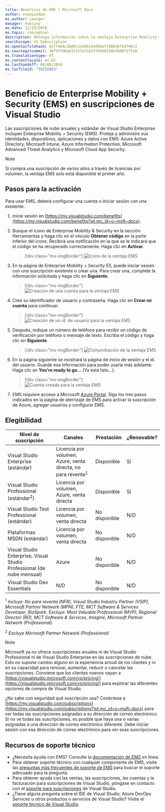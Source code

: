 ```yaml
---
title: Beneficio de EMS | Microsoft Docs
author: evanwindom
ms.author: jaunger
manager: evelynp
ms.date: 12/19/2018
ms.topic: conceptual
description: Obtenga información sobre la ventaja Enterprise Mobility + Security que se incluye con la suscripción de Visual Studio.
searchscope: VS Subscription
ms.openlocfilehash: 917f4e6c2b80c2cb0b154d58effd8016f54740c3
ms.sourcegitcommit: 36f5ffd6ae3215fe31837f4366158bf0d871f7a9
ms.translationtype: HT
ms.contentlocale: es-ES
ms.lasthandoff: 04/08/2019
ms.locfileid: "59232663"
---
```

# <a name="enterprise-mobility--security-ems-in-visual-studio-subscriptions"></a>Beneficio de Enterprise Mobility + Security (EMS) en suscripciones de Visual Studio

Las suscripciones de nube anuales y estándar de Visual Studio Enterprise incluyen Enterprise Mobility + Security (EMS).  Proteja y administre sus identidades, dispositivos, aplicaciones y datos con EMS: Azure Active Directory, Microsoft Intune, Azure Information Protection, Microsoft Advanced Threat Analytics y Microsoft Cloud App Security.

> [!NOTE]
> Si compra una suscripción de varios años a través de licencias por volumen, la ventaja EMS solo está disponible el primer año.

## <a name="activation-steps"></a>Pasos para la activación

Para usar EMS, deberá configurar una cuenta o iniciar sesión con una existente.

1. Inicie sesión en [https://my.visualstudio.com/benefits](https://my.visualstudio.com/benefits?wt.mc_id=o~msft~docs).

2. Busque el icono de Enterprise Mobility & Security en la sección Herramientas y haga clic en el vínculo **Obtener código** en la parte inferior del icono.   Recibirá una notificación en la que se le indicará que el código se ha recuperado correctamente.  Haga clic en **Activar**.
   > [!div class="mx-imgBorder"]
   > ![Icono de la ventaja EMS](_img/vs-ems/vs-ems-tile.png)

3. En la página de Enterprise Mobility + Security E5, puede iniciar sesión con una suscripción existente o crear una.  Para crear una, complete la información solicitada y haga clic en **Siguiente**.
   > [!div class="mx-imgBorder"]
   > ![Creación de una cuenta para la ventaja EMS](_img/vs-ems/vs-ems-create-account-cropped.png)

4. Cree su identificador de usuario y contraseña.  Haga clic en **Crear mi cuenta** para continuar.
   > [!div class="mx-imgBorder"]
   > ![Creación de un id. de usuario para la ventaja EMS](_img/vs-ems/vs-ems-userID-cropped.png)

5. Después, indique un número de teléfono para recibir un código de verificación por teléfono o mensaje de texto.  Escriba el código y haga clic en **Siguiente**.
   > [!div class="mx-imgBorder"]
   > ![Comprobación de la ventaja EMS](_img/vs-ems/vs-ems-robot-cropped.png)

6. En la página siguiente se mostrará la página de inicio de sesión y el id. del usuario.  Guarde esa información para poder usarla más adelante.  Haga clic en **You're ready to go…** (Ya está listo…).
   > [!div class="mx-imgBorder"]
   > ![Cuenta creada para la ventaja EMS](_img/vs-ems/vs-ems-save-info-cropped.png)

7. EMS requiere acceso a Microsoft [Azure Portal](https://azure.microsoft.com).  Siga los tres pasos indicados en la página de aterrizaje de EMS para activar la suscripción de Azure, agregar usuarios y configurar EMS.

## <a name="eligibility"></a>Elegibilidad

| Nivel de suscripción                                                 |     Canales                                            | Prestación                                                          | ¿Renovable?    |
|--------------------------------------------------------------------|---------------------------------------------------------|------------------------------------------------------------------|---------------|
| Visual Studio Enterprise (estándar)   | Licencia por volumen, Azure, venta directa, no para reventa<sup>1</sup> | Disponible       |  Sí          |
| Visual Studio Professional (estándar<sup>2</sup>) | Licencia por volumen, Azure, venta directa                                       | Disponible                                                            |  Sí          |
| Visual Studio Test Professional (estándar)                         | Licencia por volumen, venta directa                                              | No disponible                                             |  N/D          |
| Plataformas MSDN (estándar)                                          | Licencia por volumen, venta directa                                              | No disponible                                              |  N/D          |
| Visual Studio Enterprise, Visual Studio Professional (de nube mensual) | Azure | No disponible | N/D |
| Visual Studio Dev Essentials | N/D  | No disponible |N/D |

<sup>1</sup>  *Incluye:  No para reventa (NFR), Visual Studio Industry Partner (VSIP), Microsoft Partner Network (MPN), FTE, MCT Software & Services Developer, BizSpark.  Excluye: Most Valuable Professional (MVP), Regional Director (RD), MCT Software & Services, Imagine, Microsoft Partner Network (Professional).*

<sup>2</sup> *Excluye Microsoft Partner Network (Professional)*


> [!NOTE]
> Microsoft ya no ofrece suscripciones anuales ni de Visual Studio Professional ni de Visual Studio Enterprise en las suscripciones de nube. Esto no supone cambio alguno en la experiencia actual de los clientes y ni en su capacidad para renovar, aumentar, reducir o cancelar las suscripciones. Conviene que los clientes nuevos vayan a [https://visualstudio.microsoft.com/vs/pricing/](https://visualstudio.microsoft.com/vs/pricing/) para explorar las diferentes opciones de compra de Visual Studio.


¿No sabe con seguridad qué suscripción usa?  Conéctese a [https://my.visualstudio.com/subscriptions](https://my.visualstudio.com/subscriptions?wt.mc_id=o~msft~docs) para ver todas las suscripciones asignadas a su dirección de correo electrónico. Si no ve todas las suscripciones, es posible que haya una o varias asignadas a una dirección de correo electrónico diferente.  Debe iniciar sesión con esa dirección de correo electrónico para ver esas suscripciones.

## <a name="support-resources"></a>Recursos de soporte técnico
-  ¿Necesita ayuda con EMS?  Consulte la [documentación de EMS](/enterprise-mobility-security/) en línea.
-  Para obtener soporte técnico con cualquier componente de EMS, visite las [preguntas más frecuentes de soporte de EMS](https://docs.microsoft.com/enterprise-mobility-security/solutions/ems-support-faq) para buscar el soporte adecuado para la pregunta.
-  Para obtener ayuda con las ventas, las suscripciones, las cuentas y la facturación para suscripciones de Visual Studio, póngase en contacto con el [soporte para suscripciones](https://visualstudio.microsoft.com/subscriptions/support/) de Visual Studio.
-  ¿Tiene alguna pregunta sobre el IDE de Visual Studio, Azure DevOps Services u otros productos o servicios de Visual Studio?  Visite el [soporte técnico de Visual Studio](https://visualstudio.microsoft.com/support/).